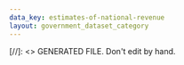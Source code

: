 ```yaml
---
data_key: estimates-of-national-revenue
layout: government_dataset_category
---
```

[//]: <> GENERATED FILE. Don't edit by hand.